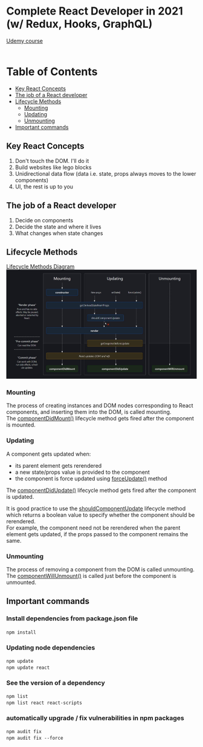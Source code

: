 # Complete React Developer in 2021 (w/ Redux, Hooks, GraphQL)
[Udemy course](https://www.udemy.com/course/complete-react-developer-zero-to-mastery/)<br><br>

# Table of Contents
* [Key React Concepts](#react-concepts)
* [The job of a React developer](#job-of-react-developer)
* [Lifecycle Methods](#lifecycle-methods)
    * [Mounting](#mounting)
    * [Updating](#updating)
    * [Unmounting](#unmounting)
* [Important commands](#commands)

## Key React Concepts
<a name="react-concepts"></a>
 
1. Don't touch the DOM. I'll do it
2. Build websites like lego blocks
3. Unidirectional data flow (data i.e. state, props always moves to the lower components)
4. UI, the rest is up to you

## The job of a React developer
<a name="job-of-react-developer"></a>
 
1. Decide on components
2. Decide the state and where it lives
3. What changes when state changes

## Lifecycle Methods
<a name="lifecycle-methods"></a>

[Lifecycle Methods Diagram](https://projects.wojtekmaj.pl/react-lifecycle-methods-diagram/)
<img src="images/lifecycle-methods.jpg" alt="Lifecycle Methods diagram">

### Mounting
<a name="mounting"></a>

The process of creating instances and DOM nodes corresponding to React components, and inserting them into the DOM, is called mounting.<br>
The <a href="https://reactjs.org/docs/react-component.html#componentdidmount">componentDidMount()</a> lifecycle method gets fired after the component is mounted.

### Updating
<a name="updating"></a>

A component gets updated when:
* its parent element gets rerendered
* a new state/props value is provided to the component
* the component is force updated using <a href="https://reactjs.org/docs/react-component.html#forceupdate">forceUpdate()</a> method

The <a href="https://reactjs.org/docs/react-component.html#componentdidupdate">componentDidUpdate()</a> lifecycle method gets fired after the component is updated.<br>

It is good practice to use the <a href="https://reactjs.org/docs/react-component.html#shouldcomponentupdate">shouldComponentUpdate</a> lifecycle method which returns a boolean value to specify whether the component should be rerendered.<br>
For example, the component need not be rerendered when the parent element gets updated, if the props passed to the component remains the same.

### Unmounting
<a name="unmounting"></a>

The process of removing a component from the DOM is called unmounting.<br>
The <a href="https://reactjs.org/docs/react-component.html#componentwillunmount">componentWillUnmount()</a> is called just before the component is unmounted.

## Important commands
<a name="commands"></a>

### Install dependencies from package.json file
`npm install`
### Updating node dependencies
`npm update`<br>
`npm update react`
### See the version of a dependency
`npm list`<br>
`npm list react react-scripts`
### automatically upgrade / fix vulnerabilities in npm packages
`npm audit fix`<br>
`npm audit fix --force`
